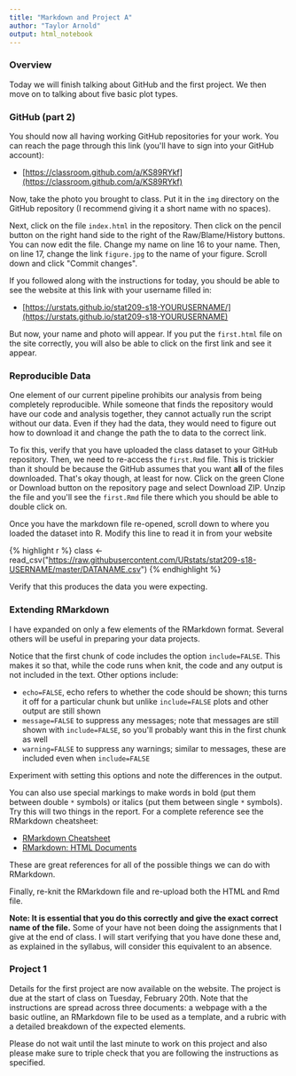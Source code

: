 ```yaml
---
title: "Markdown and Project A"
author: "Taylor Arnold"
output: html_notebook
---
```




### Overview

Today we will finish talking about GitHub and the first project. We then
move on to talking about five basic plot types.

### GitHub (part 2)

You should now all having working GitHub repositories for your work. You can
reach the page through this link (you'll have to sign into your GitHub
account):

- [https://classroom.github.com/a/KS89RYkf](https://classroom.github.com/a/KS89RYkf)

Now, take the photo you brought to class. Put it in the `img` directory on the
GitHub repository (I recommend giving it a short name with no spaces).

Next, click on the file `index.html` in the repository. Then click on the
pencil button on the right hand side to the right of the Raw/Blame/History
buttons. You can now edit the file. Change my name on line 16 to your name.
Then, on line 17, change the link `figure.jpg` to the name of your figure.
Scroll down and click "Commit changes".

If you followed along with the instructions for today, you should be able to
see the website at this link with your username filled in:

- [https://urstats.github.io/stat209-s18-YOURUSERNAME/](https://urstats.github.io/stat209-s18-YOURUSERNAME)

But now, your name and photo will appear. If you put the `first.html` file on
the site correctly, you will also be able to click on the first link and see
it appear.

### Reproducible Data

One element of our current pipeline prohibits our analysis from being
completely reproducible. While someone that finds the repository would have
our code and analysis together, they cannot actually run the script without
our data. Even if they had the data, they would need to figure out how to
download it and change the path the to data to the correct link.

To fix this, verify that you have uploaded the class dataset to your GitHub
repository. Then, we need to re-access the `first.Rmd` file. This is
trickier than it should be because the GitHub assumes that you want **all** of
the files downloaded. That's okay though, at least for now. Click on the green
Clone or Download button on the repository page and select Download ZIP.
Unzip the file and you'll see the `first.Rmd` file there which you should be
able to double click on.

Once you have the markdown file re-opened, scroll down to where you loaded the
dataset into R. Modify this line to read it in from your website


{% highlight r %}
class <- read_csv("https://raw.githubusercontent.com/URstats/stat209-s18-USERNAME/master/DATANAME.csv")
{% endhighlight %}

Verify that this produces the data you were expecting.

### Extending RMarkdown

I have expanded on only a few elements of the RMarkdown format. Several others
will be useful in preparing your data projects.

Notice that the first chunk of code includes the option `include=FALSE`. This
makes it so that, while the code runs when knit, the code and any output is
not included in the text. Other options include:

- `echo=FALSE`, echo refers to whether the code should be shown; this turns it
off for a particular chunk but unlike `include=FALSE` plots and other output
are still shown
- `message=FALSE` to suppress any messages; note that messages are still shown
with `include=FALSE`, so you'll probably want this in the first chunk as well
- `warning=FALSE` to suppress any warnings; similar to messages, these are
included even when `include=FALSE`

Experiment with setting this options and note the differences in the output.

You can also use special markings to make words in bold (put them between
double `*` symbols) or italics (put them between single `*` symbols). Try this
will two things in the report. For a complete reference see the RMarkdown
cheatsheet:

- [RMarkdown Cheatsheet](https://www.rstudio.com/wp-content/uploads/2015/02/rmarkdown-cheatsheet.pdf)
- [RMarkdown: HTML Documents](http://rmarkdown.rstudio.com/html_document_format.html)

These are great references for all of the possible things we can do with
RMarkdown.

Finally, re-knit the RMarkdown file and re-upload both the HTML and Rmd file.

**Note: It is essential that you do this correctly and give the exact correct
name of the file.** Some of your have not been doing the assignments that I
give at the end of class. I will start verifying that you have done these and,
as explained in the syllabus, will consider this equivalent to an absence.

### Project 1

Details for the first project are now available on the website. The project is
due at the start of class on Tuesday, February 20th. Note that the
instructions are spread across three documents: a webpage with a the basic
outline, an RMarkdown file to be used as a template, and a rubric with a
detailed breakdown of the expected elements.

Please do not wait until the last minute to work on this project and also
please make sure to triple check that you are following the instructions as
specified.





